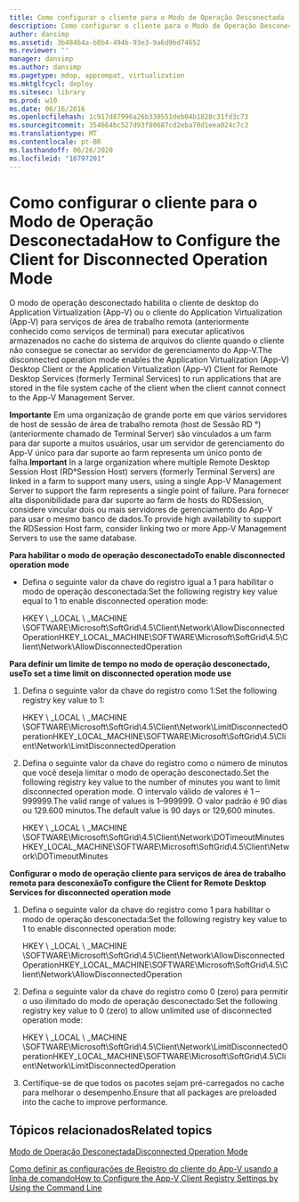 ```yaml
---
title: Como configurar o cliente para o Modo de Operação Desconectada
description: Como configurar o cliente para o Modo de Operação Desconectada
author: dansimp
ms.assetid: 3b48464a-b8b4-494b-93e3-9a6d9bd74652
ms.reviewer: ''
manager: dansimp
ms.author: dansimp
ms.pagetype: mdop, appcompat, virtualization
ms.mktglfcycl: deploy
ms.sitesec: library
ms.prod: w10
ms.date: 06/16/2016
ms.openlocfilehash: 1c917d87996a26b330551deb04b1828c31fd3c73
ms.sourcegitcommit: 354664bc527d93f80687cd2eba70d1eea024c7c3
ms.translationtype: MT
ms.contentlocale: pt-BR
ms.lasthandoff: 06/26/2020
ms.locfileid: "10797201"
---
```

# <span data-ttu-id="a8360-103">Como configurar o cliente para o Modo de Operação Desconectada</span><span class="sxs-lookup"><span data-stu-id="a8360-103">How to Configure the Client for Disconnected Operation Mode</span></span>


<span data-ttu-id="a8360-104">O modo de operação desconectado habilita o cliente de desktop do Application Virtualization (App-V) ou o cliente do Application Virtualization (App-V) para serviços de área de trabalho remota (anteriormente conhecido como serviços de terminal) para executar aplicativos armazenados no cache do sistema de arquivos do cliente quando o cliente não consegue se conectar ao servidor de gerenciamento do App-V.</span><span class="sxs-lookup"><span data-stu-id="a8360-104">The disconnected operation mode enables the Application Virtualization (App-V) Desktop Client or the Application Virtualization (App-V) Client for Remote Desktop Services (formerly Terminal Services) to run applications that are stored in the file system cache of the client when the client cannot connect to the App-V Management Server.</span></span>

<span data-ttu-id="a8360-105">**Importante**  Em uma organização de grande porte em que vários servidores de host de sessão de área de trabalho remota (host de Sessão RD °) (anteriormente chamado de Terminal Server) são vinculados a um farm para dar suporte a muitos usuários, usar um servidor de gerenciamento do App-V único para dar suporte ao farm representa um único ponto de falha.</span><span class="sxs-lookup"><span data-stu-id="a8360-105">**Important** In a large organization where multiple Remote Desktop Session Host (RD°Session Host) servers (formerly Terminal Servers) are linked in a farm to support many users, using a single App-V Management Server to support the farm represents a single point of failure.</span></span> <span data-ttu-id="a8360-106">Para fornecer alta disponibilidade para dar suporte ao farm de hosts do RDSession, considere vincular dois ou mais servidores de gerenciamento do App-V para usar o mesmo banco de dados.</span><span class="sxs-lookup"><span data-stu-id="a8360-106">To provide high availability to support the RDSession Host farm, consider linking two or more App-V Management Servers to use the same database.</span></span>

 

**<span data-ttu-id="a8360-107">Para habilitar o modo de operação desconectado</span><span class="sxs-lookup"><span data-stu-id="a8360-107">To enable disconnected operation mode</span></span>**

-   <span data-ttu-id="a8360-108">Defina o seguinte valor da chave do registro igual a 1 para habilitar o modo de operação desconectada:</span><span class="sxs-lookup"><span data-stu-id="a8360-108">Set the following registry key value equal to 1 to enable disconnected operation mode:</span></span>

    <span data-ttu-id="a8360-109">HKEY \ _LOCAL \ _MACHINE \\SOFTWARE\\Microsoft\\SoftGrid\\4.5\\Client\\Network\\AllowDisconnectedOperation</span><span class="sxs-lookup"><span data-stu-id="a8360-109">HKEY\_LOCAL\_MACHINE\\SOFTWARE\\Microsoft\\SoftGrid\\4.5\\Client\\Network\\AllowDisconnectedOperation</span></span>

**<span data-ttu-id="a8360-110">Para definir um limite de tempo no modo de operação desconectado, use</span><span class="sxs-lookup"><span data-stu-id="a8360-110">To set a time limit on disconnected operation mode use</span></span>**

1.  <span data-ttu-id="a8360-111">Defina o seguinte valor da chave do registro como 1:</span><span class="sxs-lookup"><span data-stu-id="a8360-111">Set the following registry key value to 1:</span></span>

    <span data-ttu-id="a8360-112">HKEY \ _LOCAL \ _MACHINE \\SOFTWARE\\Microsoft\\SoftGrid\\4.5\\Client\\Network\\LimitDisconnectedOperation</span><span class="sxs-lookup"><span data-stu-id="a8360-112">HKEY\_LOCAL\_MACHINE\\SOFTWARE\\Microsoft\\SoftGrid\\4.5\\Client\\Network\\LimitDisconnectedOperation</span></span>

2.  <span data-ttu-id="a8360-113">Defina o seguinte valor da chave do registro como o número de minutos que você deseja limitar o modo de operação desconectado.</span><span class="sxs-lookup"><span data-stu-id="a8360-113">Set the following registry key value to the number of minutes you want to limit disconnected operation mode.</span></span> <span data-ttu-id="a8360-114">O intervalo válido de valores é 1 – 999999.</span><span class="sxs-lookup"><span data-stu-id="a8360-114">The valid range of values is 1–999999.</span></span> <span data-ttu-id="a8360-115">O valor padrão é 90 dias ou 129.600 minutos.</span><span class="sxs-lookup"><span data-stu-id="a8360-115">The default value is 90 days or 129,600 minutes.</span></span>

    <span data-ttu-id="a8360-116">HKEY \ _LOCAL \ _MACHINE \\SOFTWARE\\Microsoft\\SoftGrid\\4.5\\Client\\Network\\DOTimeoutMinutes</span><span class="sxs-lookup"><span data-stu-id="a8360-116">HKEY\_LOCAL\_MACHINE\\SOFTWARE\\Microsoft\\SoftGrid\\4.5\\Client\\Network\\DOTimeoutMinutes</span></span>

**<span data-ttu-id="a8360-117">Configurar o modo de operação cliente para serviços de área de trabalho remota para desconexão</span><span class="sxs-lookup"><span data-stu-id="a8360-117">To configure the Client for Remote Desktop Services for disconnected operation mode</span></span>**

1.  <span data-ttu-id="a8360-118">Defina o seguinte valor da chave do registro como 1 para habilitar o modo de operação desconectada:</span><span class="sxs-lookup"><span data-stu-id="a8360-118">Set the following registry key value to 1 to enable disconnected operation mode:</span></span>

    <span data-ttu-id="a8360-119">HKEY \ _LOCAL \ _MACHINE \\SOFTWARE\\Microsoft\\SoftGrid\\4.5\\Client\\Network\\AllowDisconnectedOperation</span><span class="sxs-lookup"><span data-stu-id="a8360-119">HKEY\_LOCAL\_MACHINE\\SOFTWARE\\Microsoft\\SoftGrid\\4.5\\Client\\Network\\AllowDisconnectedOperation</span></span>

2.  <span data-ttu-id="a8360-120">Defina o seguinte valor da chave do registro como 0 (zero) para permitir o uso ilimitado do modo de operação desconectado:</span><span class="sxs-lookup"><span data-stu-id="a8360-120">Set the following registry key value to 0 (zero) to allow unlimited use of disconnected operation mode:</span></span>

    <span data-ttu-id="a8360-121">HKEY \ _LOCAL \ _MACHINE \\SOFTWARE\\Microsoft\\SoftGrid\\4.5\\Client\\Network\\LimitDisconnectedOperation</span><span class="sxs-lookup"><span data-stu-id="a8360-121">HKEY\_LOCAL\_MACHINE\\SOFTWARE\\Microsoft\\SoftGrid\\4.5\\Client\\Network\\LimitDisconnectedOperation</span></span>

3.  <span data-ttu-id="a8360-122">Certifique-se de que todos os pacotes sejam pré-carregados no cache para melhorar o desempenho.</span><span class="sxs-lookup"><span data-stu-id="a8360-122">Ensure that all packages are preloaded into the cache to improve performance.</span></span>

## <span data-ttu-id="a8360-123">Tópicos relacionados</span><span class="sxs-lookup"><span data-stu-id="a8360-123">Related topics</span></span>


[<span data-ttu-id="a8360-124">Modo de Operação Desconectada</span><span class="sxs-lookup"><span data-stu-id="a8360-124">Disconnected Operation Mode</span></span>](disconnected-operation-mode.md)

[<span data-ttu-id="a8360-125">Como definir as configurações de Registro do cliente do App-V usando a linha de comando</span><span class="sxs-lookup"><span data-stu-id="a8360-125">How to Configure the App-V Client Registry Settings by Using the Command Line</span></span>](how-to-configure-the-app-v-client-registry-settings-by-using-the-command-line.md)

 

 





